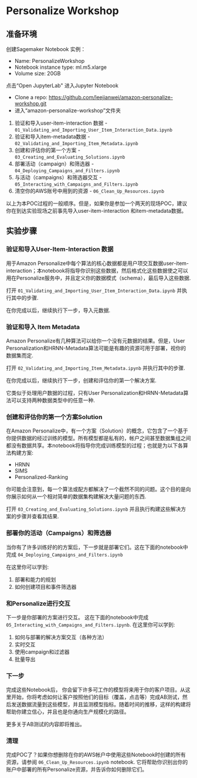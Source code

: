 # Personalize Workshop


## 准备环境

创建Sagemaker Notebook 实例：
* Name: PersonalizeWorkshop
* Notebook instance type: ml.m5.xlarge
* Volume size: 20GB


点击“Open JupyterLab" 进入Jupyter Notebook 
* Clone a repo: https://github.com/leejianwei/amazon-personalize-workshop.git
* 进入“amazon-personalize-workshop”文件夹


1. 验证和导入user-item-interaction 数据 - 
`01_Validating_and_Importing_User_Item_Interaction_Data.ipynb`
1. 验证和导入item-metadata数据 - 
`02_Validating_and_Importing_Item_Metadata.ipynb`
1. 创建和评估你的第一个方案 - 
`03_Creating_and_Evaluating_Solutions.ipynb`
1. 部署活动（campaign）和筛选器 -
`04_Deploying_Campaigns_and_Filters.ipynb`
1. 与活动（campaigns）和筛选器交互 -
`05_Interacting_with_Campaigns_and_Filters.ipynb`
1. 清空你的AWS账号中用到的资源 - `06_Clean_Up_Resources.ipynb`

以上为本POC过程的一般顺序。但是，如果你是参加一个两天的现场POC，建议你在到达实验现场之前事先导入user-item-interaction 和item-metadata数据。


## 实验步骤

### 验证和导入User-Item-Interaction 数据

用于Amazon Personalize中每个算法的核心数据都是用户项交互数据user-item-interaction；本notebook将指导你识别这些数据，然后格式化这些数据使之可以用在Personalize服务中，并且定义你的数据模式（schema），最后导入这些数据. 

打开 `01_Validating_and_Importing_User_Item_Interaction_Data.ipynb` 并执行其中的步骤.

在你完成以后，继续执行下一步，导入元数据.

### 验证和导入 Item Metadata

Amazon Personalize有几种算法可以给你一个没有元数据的结果。但是，User Personalization和HRNN-Metadata算法可能是有趣的资源可用于部署，视你的数据集而定. 

打开 `02_Validating_and_Importing_Item_Metadata.ipynb` 并执行其中的步骤.

在你完成以后，继续执行下一步，创建和评估你的第一个解决方案.

它类似于处理用户数据的过程，只有User Personalization和HRNN-Metadata算法可以支持两种数据类型中的任意一种.

### 创建和评估你的第一个方案Solution

在Amazon Personalize中，有一个方案（Solution）的概念，它包含了一个基于你提供数据的经过训练的模型。所有模型都是私有的，帐户之间甚至数据集组之间都没有数据共享。本notebook将指导你完成训练模型的过程；也就是为以下各算法构建方案:

* HRNN
* SIMS
* Personalized-Ranking

你可能会注意到，每一个算法或配方都解决了一个截然不同的问题。这个目的是向你展示如何从一个相对简单的数据集构建解决大量问题的东西.

打开 `03_Creating_and_Evaluating_Solutions.ipynb` 并且执行构建这些解决方案的步骤并查看其结果.

### 部署你的活动（Campaigns）和筛选器

当你有了许多训练好的的方案后，下一步就是部署它们。这在下面的notebook中完成 `04_Deploying_Campaigns_and_Filters.ipynb`

在这里你可以学到:
1. 部署和能力的规划
1. 如何创建项目和事件筛选器


### 和Personalize进行交互

下一步是你部署的方案进行交互。 这在下面的notebook中完成 `05_Interacting_with_Campaigns_and_Filters.ipynb`. 在这里你可以学到:

1. 如何与部署的解决方案交互（各种方法）
1. 实时交互
1. 使用campaign和过滤器
1. 批量导出

### 下一步

完成这些Notebook后， 你会留下许多可工作的模型将来用于你的客户项目。从这里开始，你将考虑如何让客户按照他们的目标（覆盖，点击等）完成AB测试，然后发送数据流量到这些模型，并且监测模型指标。随着时间的推移，这样的构建将帮助你建立信心，并且也是你通向生产规模化的路径。

更多关于AB测试的内容即将推出。



### 清理

完成POC了？如果你想删除在你的AWS帐户中使用这些Notebook时创建的所有资源，请参阅 `06_Clean_Up_Resources.ipynb` notebook. 它将帮助你识别出你的账户中部署的所有Personalize资源，并告诉你如何删除它们。

